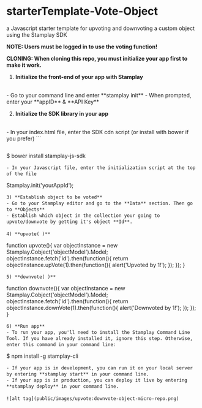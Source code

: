 # starterTemplate-Vote-Object
a Javascript starter template for upvoting and downvoting a custom object using the Stamplay SDK

**NOTE: Users must be logged in to use the voting function!**

**CLONING: When cloning this repo, you must initialize your app first to make it work.**

 1) **Initialize the front-end of your app with Stamplay**
 <br>
- Go to your command line and enter **stamplay init**
- When prompted, enter your **appID** & **API Key**

2) **Initialize the SDK library in your app**
<br>
- In your index.html file, enter the SDK cdn script (or install with bower if you prefer)
```
<script src="//drrjhlchpvi7e.cloudfront.net/libs/stamplay-js-sdk/1.3.1/stamplay.min.js"></script>

```
```
$ bower install stamplay-js-sdk
```
- In your Javascript file, enter the initialization script at the top of the file
```
Stamplay.init('yourAppId');
```
3) **Establish object to be voted**
- Go to your Stamplay editor and go to the **Data** section. Then go to **Objects**
- Establish which object in the collection your going to upvote/downvote by getting it's object **Id**.

4) **upvote( )**
```
function upvote(){
	var objectInstance = new Stamplay.Cobject('objectModel').Model;
	objectInstance.fetch('id').then(function(){
    	return objectInstance.upVote(1).then(function(){
    		alert('Upvoted by 1!');
    	});
    });
}
```
5) **downvote( )**
```
function downvote(){
	var objectInstance = new Stamplay.Cobject('objectModel').Model;
	objectInstance.fetch('id').then(function(){
    	return objectInstance.downVote(1).then(function(){
    		alert('Downvoted by 1!');
    	});
    });
}
```
6) **Run app**
- To run your app, you'll need to install the Stamplay Command Line Tool. If you have already installed it, ignore this step. Otherwise, enter this command in your command line:
```
$ npm install -g stamplay-cli
```
- If your app is in development, you can run it on your local server by entering **stamplay start** in your command line.
- If your app is in production, you can deploy it live by entering **stamplay deploy** in your command line.

![alt tag](public/images/upvote:downvote-object-micro-repo.png)
